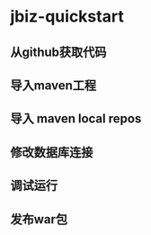 # jbiz-quickstart

## 从github获取代码

## 导入maven工程

## 导入 maven local repos

## 修改数据库连接

## 调试运行

## 发布war包



